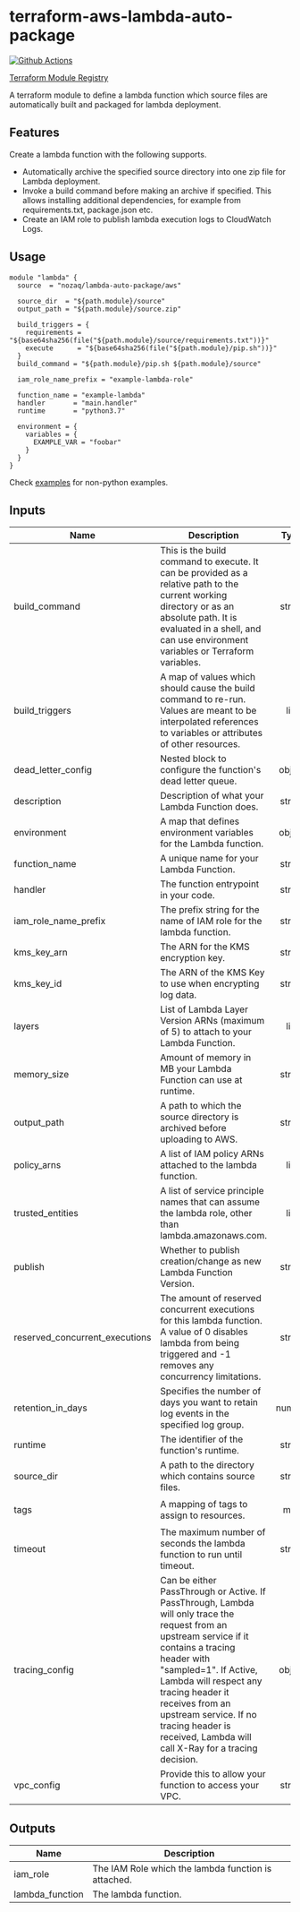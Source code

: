 # terraform-aws-lambda-auto-package

[![Github Actions](https://github.com/nozaq/terraform-aws-lambda-auto-package/workflows/Terraform/badge.svg)](https://github.com/nozaq/terraform-aws-lambda-auto-package/actions?workflow=Terraform)

[Terraform Module Registry](https://registry.terraform.io/modules/nozaq/lambda-auto-package/aws)

A terraform module to define a lambda function which source files are automatically built and packaged for lambda deployment.

## Features

Create a lambda function with the following supports.

- Automatically archive the specified source directory into one zip file for Lambda deployment.
- Invoke a build command before making an archive if specified. This allows installing additional dependencies, for example from requirements.txt, package.json etc.
- Create an IAM role to publish lambda execution logs to CloudWatch Logs.

## Usage

```hcl
module "lambda" {
  source  = "nozaq/lambda-auto-package/aws"

  source_dir  = "${path.module}/source"
  output_path = "${path.module}/source.zip"

  build_triggers = {
    requirements = "${base64sha256(file("${path.module}/source/requirements.txt"))}"
    execute      = "${base64sha256(file("${path.module}/pip.sh"))}"
  }
  build_command = "${path.module}/pip.sh ${path.module}/source"

  iam_role_name_prefix = "example-lambda-role"

  function_name = "example-lambda"
  handler       = "main.handler"
  runtime       = "python3.7"

  environment = {
    variables = {
      EXAMPLE_VAR = "foobar"
    }
  }
}
```

Check [examples](./examples) for non-python examples.

<!-- BEGINNING OF PRE-COMMIT-TERRAFORM DOCS HOOK -->
## Inputs

| Name | Description | Type | Default | Required |
|------|-------------|:----:|:-----:|:-----:|
| build\_command | This is the build command to execute. It can be provided as a relative path to the current working directory or as an absolute path. It is evaluated in a shell, and can use environment variables or Terraform variables. | string | `""` | no |
| build\_triggers | A map of values which should cause the build command to re-run. Values are meant to be interpolated references to variables or attributes of other resources. | list | `[]` | no |
| dead\_letter\_config | Nested block to configure the function's dead letter queue. | object | `"null"` | no |
| description | Description of what your Lambda Function does. | string | `""` | no |
| environment | A map that defines environment variables for the Lambda function. | object | `"null"` | no |
| function\_name | A unique name for your Lambda Function. | string | n/a | yes |
| handler | The function entrypoint in your code. | string | n/a | yes |
| iam\_role\_name\_prefix | The prefix string for the name of IAM role for the lambda function. | string | `""` | no |
| kms\_key\_arn | The ARN for the KMS encryption key. | string | `"null"` | no |
| kms\_key\_id | The ARN of the KMS Key to use when encrypting log data. | string | `"null"` | no |
| layers | List of Lambda Layer Version ARNs (maximum of 5) to attach to your Lambda Function. | list | `[]` | no |
| memory\_size | Amount of memory in MB your Lambda Function can use at runtime. | string | `"128"` | no |
| output\_path | A path to which the source directory is archived before uploading to AWS. | string | n/a | yes |
| policy\_arns | A list of IAM policy ARNs attached to the lambda function. | list | `[]` | no |
| trusted\_entities | A list of service principle names that can assume the lambda role, other than lambda.amazonaws.com. | list | `[]` | no |
| publish | Whether to publish creation/change as new Lambda Function Version. | string | `"false"` | no |
| reserved\_concurrent\_executions | The amount of reserved concurrent executions for this lambda function. A value of 0 disables lambda from being triggered and -1 removes any concurrency limitations. | string | `"-1"` | no |
| retention\_in\_days | Specifies the number of days you want to retain log events in the specified log group. | number | `"null"` | no |
| runtime | The identifier of the function's runtime. | string | n/a | yes |
| source\_dir | A path to the directory which contains source files. | string | n/a | yes |
| tags | A mapping of tags to assign to resources. | map | `{ "Terraform": "true" }` | no |
| timeout | The maximum number of seconds the lambda function to run until timeout. | string | `"3"` | no |
| tracing\_config | Can be either PassThrough or Active. If PassThrough, Lambda will only trace the request from an upstream service if it contains a tracing header with "sampled=1". If Active, Lambda will respect any tracing header it receives from an upstream service. If no tracing header is received, Lambda will call X-Ray for a tracing decision. | object | `"null"` | no |
| vpc\_config | Provide this to allow your function to access your VPC. | string | `"null"` | no |

## Outputs

| Name | Description |
|------|-------------|
| iam\_role | The IAM Role which the lambda function is attached. |
| lambda\_function | The lambda function. |

<!-- END OF PRE-COMMIT-TERRAFORM DOCS HOOK -->
